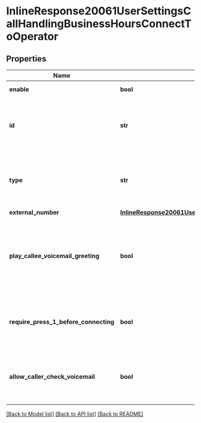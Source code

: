 # InlineResponse20061UserSettingsCallHandlingBusinessHoursConnectToOperator

## Properties
Name | Type | Description | Notes
------------ | ------------- | ------------- | -------------
**enable** | **bool** | Whether to enable connect to operator. | [optional] 
**id** | **str** | The phone extension ID of the user, zoomRoom, commonArea, autoReceptionist, callQueue or sharedLineGroup. | [optional] 
**type** | **str** | Values:&lt;br&gt; 1-user,&lt;br&gt; 2-callQueue, &lt;br&gt; 3-autoReceptionist,&lt;br&gt; 4-commonArea,&lt;br&gt; 5-zoomRoom, &lt;br&gt; 7-sharedLineGroup | [optional] 
**external_number** | [**InlineResponse20061UserSettingsCallHandlingBusinessHoursConnectToOperatorExternalNumber**](InlineResponse20061UserSettingsCallHandlingBusinessHoursConnectToOperatorExternalNumber.md) |  | [optional] 
**play_callee_voicemail_greeting** | **bool** | Whether to play the callee&#x27;s voicemail greeting when the caller reaches the end of forwarding sequence. Make available only when the &#x60;business_hour_action&#x60; is &#x60;0&#x60; or &#x60;50&#x60;. | [optional] 
**require_press_1_before_connecting** | **bool** | Whether to require pressing 1 before connecting the call. Make available only when the &#x60;business_hour_action&#x60; is &#x60;11&#x60; or &#x27;26&#x27;. | [optional] 
**allow_caller_check_voicemail** | **bool** | Whether to allow callers to check their voicemail. Make available only when the &#x60;business_hour_action&#x60; is &#x60;0&#x60;. | [optional] 

[[Back to Model list]](../README.md#documentation-for-models) [[Back to API list]](../README.md#documentation-for-api-endpoints) [[Back to README]](../README.md)

